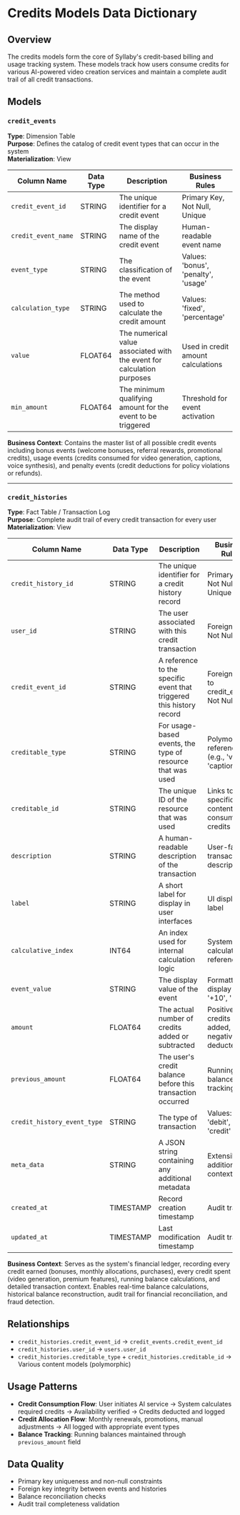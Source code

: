 # Credits Models Data Dictionary

## Overview
The credits models form the core of Syllaby's credit-based billing and usage tracking system. These models track how users consume credits for various AI-powered video creation services and maintain a complete audit trail of all credit transactions.

## Models

### `credit_events`
**Type**: Dimension Table  
**Purpose**: Defines the catalog of credit event types that can occur in the system  
**Materialization**: View  

| Column Name | Data Type | Description | Business Rules |
|-------------|-----------|-------------|----------------|
| `credit_event_id` | STRING | The unique identifier for a credit event | Primary Key, Not Null, Unique |
| `credit_event_name` | STRING | The display name of the credit event | Human-readable event name |
| `event_type` | STRING | The classification of the event | Values: 'bonus', 'penalty', 'usage' |
| `calculation_type` | STRING | The method used to calculate the credit amount | Values: 'fixed', 'percentage' |
| `value` | FLOAT64 | The numerical value associated with the event for calculation purposes | Used in credit amount calculations |
| `min_amount` | FLOAT64 | The minimum qualifying amount for the event to be triggered | Threshold for event activation |

**Business Context**: Contains the master list of all possible credit events including bonus events (welcome bonuses, referral rewards, promotional credits), usage events (credits consumed for video generation, captions, voice synthesis), and penalty events (credit deductions for policy violations or refunds).

---

### `credit_histories`
**Type**: Fact Table / Transaction Log  
**Purpose**: Complete audit trail of every credit transaction for every user  
**Materialization**: View  

| Column Name | Data Type | Description | Business Rules |
|-------------|-----------|-------------|----------------|
| `credit_history_id` | STRING | The unique identifier for a credit history record | Primary Key, Not Null, Unique |
| `user_id` | STRING | The user associated with this credit transaction | Foreign Key, Not Null |
| `credit_event_id` | STRING | A reference to the specific event that triggered this history record | Foreign Key to credit_events, Not Null |
| `creditable_type` | STRING | For usage-based events, the type of resource that was used | Polymorphic reference (e.g., 'video', 'caption') |
| `creditable_id` | STRING | The unique ID of the resource that was used | Links to specific content that consumed credits |
| `description` | STRING | A human-readable description of the transaction | User-facing transaction description |
| `label` | STRING | A short label for display in user interfaces | UI display label |
| `calculative_index` | INT64 | An index used for internal calculation logic | System calculation reference |
| `event_value` | STRING | The display value of the event | Formatted display (e.g., '+10', '-5') |
| `amount` | FLOAT64 | The actual number of credits added or subtracted | Positive for credits added, negative for deducted |
| `previous_amount` | FLOAT64 | The user's credit balance before this transaction occurred | Running balance tracking |
| `credit_history_event_type` | STRING | The type of transaction | Values: 'debit', 'credit' |
| `meta_data` | STRING | A JSON string containing any additional metadata | Extensible additional context |
| `created_at` | TIMESTAMP | Record creation timestamp | Audit trail |
| `updated_at` | TIMESTAMP | Last modification timestamp | Audit trail |

**Business Context**: Serves as the system's financial ledger, recording every credit earned (bonuses, monthly allocations, purchases), every credit spent (video generation, premium features), running balance calculations, and detailed transaction context. Enables real-time balance calculations, historical balance reconstruction, audit trail for financial reconciliation, and fraud detection.

## Relationships
- `credit_histories.credit_event_id` → `credit_events.credit_event_id`
- `credit_histories.user_id` → `users.user_id`
- `credit_histories.creditable_type` + `credit_histories.creditable_id` → Various content models (polymorphic)

## Usage Patterns
- **Credit Consumption Flow**: User initiates AI service → System calculates required credits → Availability verified → Credits deducted and logged
- **Credit Allocation Flow**: Monthly renewals, promotions, manual adjustments → All logged with appropriate event types
- **Balance Tracking**: Running balances maintained through `previous_amount` field

## Data Quality
- Primary key uniqueness and non-null constraints
- Foreign key integrity between events and histories
- Balance reconciliation checks
- Audit trail completeness validation 